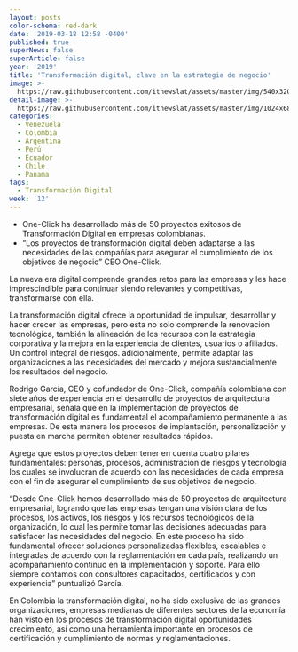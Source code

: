 ```yaml
---
layout: posts
color-schema: red-dark
date: '2019-03-18 12:58 -0400'
published: true
superNews: false
superArticle: false
year: '2019'
title: 'Transformación digital, clave en la estrategia de negocio'
image: >-
  https://raw.githubusercontent.com/itnewslat/assets/master/img/540x320/TransformacionDigital-p.jpg
detail-image: >-
  https://raw.githubusercontent.com/itnewslat/assets/master/img/1024x680/TransformacionDigital-g.jpg
categories:
  - Venezuela
  - Colombia
  - Argentina
  - Perú
  - Ecuador
  - Chile
  - Panama
tags:
  - Transformación Digital
week: '12'
---
```

- One-Click ha desarrollado más de 50 proyectos exitosos de Transformación Digital en empresas colombianas.
- “Los proyectos de transformación digital deben adaptarse a las necesidades de las compañías para asegurar el cumplimiento de los objetivos de negocio” CEO One-Click.

La nueva era digital comprende grandes retos para las empresas y les hace imprescindible para continuar siendo relevantes y competitivas, transformarse con ella.

La transformación digital ofrece la oportunidad de impulsar, desarrollar y hacer crecer las empresas, pero esta no solo comprende la renovación tecnológica, también la alineación de los recursos con la estrategia corporativa y la mejora en la experiencia de clientes, usuarios o afiliados. Un control integral de riesgos. adicionalmente, permite adaptar las organizaciones a las necesidades del mercado y mejora sustancialmente los resultados del negocio.

Rodrigo García, CEO y cofundador de One-Click, compañía colombiana con siete años de experiencia en el desarrollo de proyectos de arquitectura empresarial, señala que en la implementación de proyectos de transformación digital es fundamental el acompañamiento permanente a las empresas. De esta manera los procesos de implantación, personalización y puesta en marcha permiten obtener resultados rápidos. 

Agrega que estos proyectos deben tener en cuenta cuatro pilares fundamentales: personas, procesos, administración de riesgos y tecnología los cuales se involucran de acuerdo con las necesidades de cada empresa con el fin de asegurar el cumplimiento de sus objetivos de negocio.

“Desde One-Click hemos desarrollado más de 50 proyectos de arquitectura empresarial, logrando que las empresas tengan una visión clara de los procesos, los activos, los riesgos y los recursos tecnológicos de la organización, lo cual les permite tomar las decisiones adecuadas para satisfacer las necesidades del negocio. En este proceso ha sido fundamental ofrecer soluciones personalizadas flexibles, escalables e integradas de acuerdo con la reglamentación en cada país, realizando un acompañamiento continuo en la implementación y soporte. Para ello siempre contamos con consultores capacitados, certificados y con experiencia” puntualizó García.

En Colombia la transformación digital, no ha sido exclusiva de las grandes organizaciones, empresas medianas de diferentes sectores de la economía han visto en los procesos de transformación digital oportunidades crecimiento, así como una herramienta importante en procesos de certificación y cumplimiento de normas y reglamentaciones.